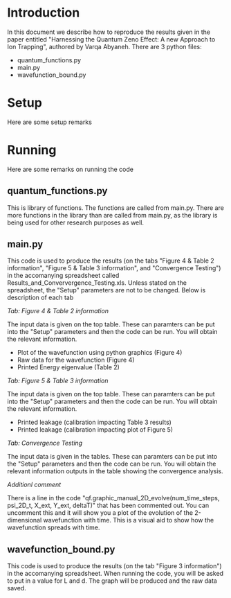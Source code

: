 # Introduction
In this document we describe how to reproduce the results given in the paper entitled "Harnessing the Quantum Zeno Effect: A new Approach to Ion Trapping", authored by Varqa Abyaneh. There are 3 python files:

* quantum_functions.py
* main.py
* wavefunction_bound.py

# Setup
Here are some setup remarks


# Running
Here are some remarks on running the code

## quantum_functions.py

This is library of functions. The functions are called from main.py. There are more functions in the library than are called from main.py, as the library is being used for other research purposes as well. 

## main.py
This code is used to produce the results (on the tabs "Figure 4 & Table 2 information", "Figure 5 & Table 3 information", and "Convergence Testing") in the accomanying spreadsheet called Results_and_Conververgence_Testing.xls. Unless stated on the spreadsheet, the "Setup" parameters are not to be changed.  Below is description of each tab

*Tab: Figure 4 & Table 2 information*  

The input data is given on the top table. These can paramters can be put into the "Setup" parameters and then the code can be run. You will obtain the relevant information.

* Plot of the wavefunction using python graphics (Figure 4)
* Raw data for the wavefunction (Figure 4)
* Printed Energy eigenvalue (Table 2)

*Tab: Figure 5 & Table 3 information*  

The input data is given on the top table. These can paramters can be put into the "Setup" parameters and then the code can be run. You will obtain the relevant information.

* Printed leakage (calibration impacting Table 3 results)
* Printed leakage (calibration impacting plot of Figure 5)

*Tab: Convergence Testing*  

The input data is given in the tables. These can paramters can be put into the "Setup" parameters and then the code can be run. You will obtain the relevant information outputs in the table showing the convergence analysis. 

*Additionl comment*  

There is a line in the code "qf.graphic_manual_2D_evolve(num_time_steps, psi_2D_t, X_ext, Y_ext, deltaT)" that has been commented out. You can uncomment this and it will show you a plot of the evolution of the 2-dimensional wavefunction with time. This is a visual aid to show how the wavefunction spreads with time. 

## wavefunction_bound.py
This code is used to produce the results (on the tab "Figure 3 information") in the accomanying spreadsheet. When running the code, you will be asked to put in a value for L and d. The graph will be produced and the raw data saved. 